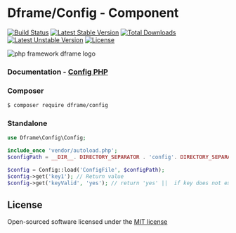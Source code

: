 # Dframe/Config - Component

[![Build Status](https://travis-ci.org/dframe/config.svg?branch=master)](https://travis-ci.org/dframe/config) [![Latest Stable Version](https://poser.pugx.org/dframe/config/v/stable)](https://packagist.org/packages/dframe/config) [![Total Downloads](https://poser.pugx.org/dframe/config/downloads)](https://packagist.org/packages/dframe/config) [![Latest Unstable Version](https://poser.pugx.org/dframe/config/v/unstable)](https://packagist.org/packages/dframe/config) [![License](https://poser.pugx.org/dframe/config/license)](https://packagist.org/packages/dframe/config)

![php framework dframe logo](https://dframeframework.com/img/logo_full.png)

### Documentation - [Config PHP](https://dframeframework.com/en/docs/dframe/master/config/overview)

### Composer

```sh
$ composer require dframe/config
```

### Standalone

```php
use Dframe\Config\Config;

include_once 'vendor/autoload.php';
$configPath = __DIR__. DIRECTORY_SEPARATOR . 'config'. DIRECTORY_SEPARATOR;

$config = Config::load('ConfigFile', $configPath);
$config->get('key1'); // Return value
$config->get('keyValid', 'yes'); // return 'yes' ||  if key does not exist then you can replace value
```

License
----

Open-sourced software licensed under the [MIT license](http://opensource.org/licenses/MIT)
